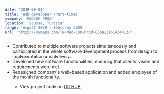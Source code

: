 ```yaml
---
date: '2019-08-01'
title: 'Web developer (Part-time)'
company: 'MEDCOM PROD'
location: 'Sousse, Tunisia'
range: 'August 2019 - Februray 2020'
url: 'https://vymaps.com/TN/Med-Com-Prod-855825461434413/'
---
```

<section> 
<ul>
<li>Contributed to multiple software projects simultaneously and participated in the whole
software development process from design to implementation and delivery.</li>
<li>Developed new software functionalities, ensuring that clients' vision and requirements were met.</li>
<li>Redesigned company's web-based application and added employee of the month functionality.</li>

- View project code on [GITHUB](https://github.com/Klodovskyy/RentArea)

</ul>
</section>

